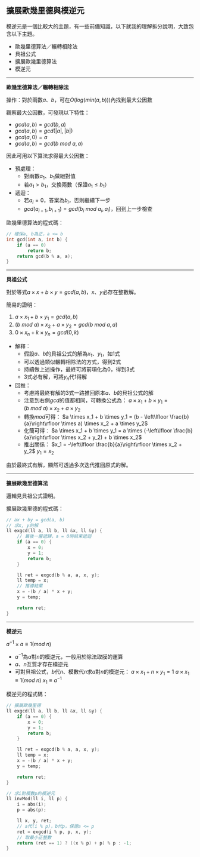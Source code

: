 <!-- ---
export_on_save:
 html: true
--- -->

擴展歐幾里德與模逆元
---

模逆元是一個比較大的主題，有一些前備知識，以下就我的理解拆分說明，大致包含以下主題。
- 歐幾里德算法／輾轉相除法
- 貝祖公式
- 擴展歐幾里德算法
- 模逆元

---

**歐幾里德算法／輾轉相除法**

操作：對於兩數$a$、$b$，可在$O(log(min(a, b)))$內找到最大公因數

觀察最大公因數，可發現以下特性：
- $gcd(a, b) = gcd(b, a)$
- $gcd(a, b) = gcd(|a|, |b|)$
- $gcd(a, 0) = a$
- $gcd(a, b) = gcd(b\ mod\ a, a)$

因此可用以下算法求得最大公因數：
- 預處理：
  - 對兩數$a_1$、$b_1$做絕對值
  - 若$a_1 > b_1$，交換兩數（保證$a_1 \leq b_1$）
- 遞迴：
  - 若$a_i = 0$，答案為$b_i$，否則繼續下一步
  - $gcd(a_{i + 1}, b_{i + 1}) = gcd(b_i\ mod\ a_i, a_i)$，回到上一步檢查

歐幾里德算法的程式碼：
```cpp
// 確保a, b為正，a <= b
int gcd(int a, int b) {
    if (a == 0)
        return b;
    return gcd(b % a, a); 
}
```

---

**貝祖公式**

對於等式$a \times x + b \times y = gcd(a, b)$，$x$、$y$必存在整數解。

簡易的證明：
1. $a \times x_1 + b \times y_1 = gcd(a, b)$
2. $(b\ mod\ a) \times x_2 + a \times y_2 = gcd(b\ mod\ a, a)$
3. $0 \times x_n + k \times y_n = gcd(0, k)$
- 解釋：
  - 假設$a$、$b$的貝祖公式的解為$x_1$、$y_1$，如1式
  - 可以透過類似輾轉相除法的方式，得到2式
  - 持續做上述操作，最終可將前項化為$0$，得到3式
  - 3式必有解，可將$y_n$代$1$得解
- 回推：
  - 考慮將最終有解的3式一路推回原本$a$、$b$的貝祖公式的解
  - 注意到右側$gcd$的值都相同，可轉換公式為：
    $a \times x_1 + b \times y_1 = (b\ mod\ a) \times x_2 + a \times y_2$
  - 轉換$mod$可得：
    $a \times x_1 + b \times y_1 = (b - \left\lfloor \frac{b}{a}\right\rfloor \times a) \times x_2 + a \times y_2$
  - 化簡可得：
    $a \times x_1 + b \times y_1 = a \times (-\left\lfloor \frac{b}{a}\right\rfloor \times x_2 + y_2) + b \times x_2$
  - 推出關係：
    $x_1 = -\left\lfloor \frac{b}{a}\right\rfloor \times x_2 + y_2$
    $y_1 = x_2$

由於最終式有解，顯然可透過多次迭代推回原式的解。

---

**擴展歐幾里德算法**

邏輯見貝祖公式證明。

擴展歐幾里德的程式碼：
```cpp
// ax + by = gcd(a, b)
// 求x, y的解
ll exgcd(ll a, ll b, ll &x, ll &y) {
    // 最後一層遞歸，a = 0時結束遞迴
    if (a == 0) {
        x = 0;
        y = 1;
        return b;
    }

    ll ret = exgcd(b % a, a, x, y);
    ll temp = x;
    // 推導結果
    x = -(b / a) * x + y;
    y = temp;

    return ret;
}
```

---

**模逆元**

$a^{-1} \times a \equiv 1(mod\ n)$
- $a^{-1}$為$a$對$n$的模逆元，一般用於除法取膜的運算
- $a$、$n$互質才存在模逆元
- 可對貝祖公式，$b$代$n$、模數代$n$求$a$對$n$的模逆元：
  $a \times x_1 + n \times y_1 = 1$
  $a \times x_1 \equiv 1(mod\ n)$
  $x_1 \equiv a^{-1}$

模逆元的程式碼：

```cpp
// 擴展歐幾里德 
ll exgcd(ll a, ll b, ll &x, ll &y) {
    if (a == 0) {
        x = 0;
        y = 1;
        return b;
    }

    ll ret = exgcd(b % a, a, x, y);
    ll temp = x;
    x = -(b / a) * x + y;
    y = temp;

    return ret;
}

// 求i對模數p的模逆元
ll invMod(ll i, ll p) {
    i = abs(i);
    p = abs(p);

    ll x, y, ret;
    // a代(i % p)，b代p，保證a <= p
    ret = exgcd(i % p, p, x, y);
    // 取最小正整數
    return (ret == 1) ? ((x % p) + p) % p : -1;
}
```